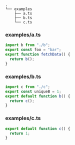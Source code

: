 ```text
.
└── examples
    ├── a.ts
    ├── b.ts
    └── c.ts
```

### examples/a.ts

```ts
import b from "./b";
export const foo = "bar";
export function fetchData() {
  return b();
}
```

### examples/b.ts

```ts
import c from "./c";
export const uniqueB = 1;
export default function b() {
  return c();
}
```

### examples/c.ts

```ts
export default function c() {
  return 1;
}
```
